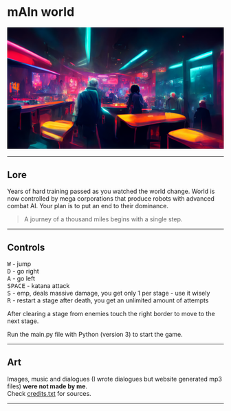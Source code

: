 # mAIn world

<img src="./assets/images/stages/bar.png" alt="intro image" width="600"/>

---

## Lore

Years of hard training passed as you watched the world change. 
World is now controlled by mega corporations that produce robots with advanced combat AI.
Your plan is to put an end to their dominance.

> A journey of a thousand miles begins with a single step.

---

## Controls

<kbd>W</kbd> - jump <br />
<kbd>D</kbd> - go right <br />
<kbd>A</kbd> - go left <br />
<kbd>SPACE</kbd> - katana attack <br />
<kbd>S</kbd> - emp, deals massive damage, you get only 1 per stage - use it wisely <br />
<kbd>R</kbd> - restart a stage after death, you get an unlimited amount of attempts <br />

After clearing a stage from enemies touch the right border to move to the next stage. <br />

Run the main.py file with Python (version 3) to start the game.

---

## Art

Images, music and dialogues (I wrote dialogues but website generated mp3 files) **were not made by me**. <br />
Check [credits.txt](./credits.txt) for sources.

---